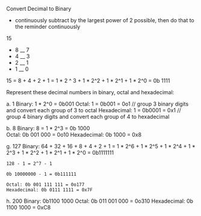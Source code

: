Convert Decimal to Binary
- continuously subtract by the largest power of 2 possible, then do that to the reminder continuously

15 
- 8
__
7
- 4
__ 
3
- 2
__ 
1
- 1
__ 
0

15 = 8 + 4 + 2 + 1
   = 1 * 2 ^ 3 + 1 * 2^2 + 1 * 2^1 + 1 * 2^0
   = 0b 1111

Represent these decimal numbers in binary, octal and hexadecimal:

a. 1
    Binary: 1 * 2^0 = 0b001
    Octal: 1 = 0b001 = 0o1 // group 3 binary digits and convert each group of 3 to octal
    Hexadecimal: 1 = 0b0001 = 0x1 // group 4 binary digits and convert each group of 4 to hexadecimal

b. 8
    Binary: 8 = 1 * 2^3 = 0b 1000  
    Octal: 0b 001 000 = 0o10
    Hexadecimal: 0b 1000 = 0x8

g. 127
    Binary: 64 + 32 + 16 + 8 + 4 + 2 + 1 = 1 * 2^6 + 1 * 2^5 + 1 * 2^4 + 1 * 2^3 + 1 * 2^2 + 1 * 2^1 + 1 * 2^0 = 0b1111111

    128 - 1 = 2^7 - 1

    0b 10000000 - 1 = 0b111111

    Octal: 0b 001 111 111 = 0o177
    Hexadecimal: 0b 0111 1111 = 0x7F

h. 200
    Binary: 0b1100 1000
    Octal: 0b 011 001 000 = 0o310
    Hexadecimal: 0b 1100 1000 = 0xC8

